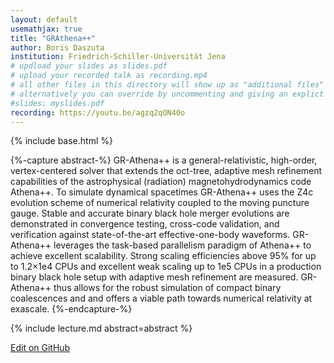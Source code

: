 ```yaml
---
layout: default
usemathjax: true
title: "GRAthena++"
author: Boris Daszuta
institution: Friedrich-Schiller-Universität Jena
# updload your slides as slides.pdf
# upload your recorded talk as recording.mp4
# all other files in this directory will show up as "additional files"
# alternatively you can override by uncommenting and giving an explict URL:
#slides: myslides.pdf
recording: https://youtu.be/agzq2qON40o
---
```

{% include base.html %}

{%-capture abstract-%}
GR-Athena++ is a general-relativistic, high-order, vertex-centered
solver that extends the oct-tree, adaptive mesh refinement
capabilities of the astrophysical (radiation) magnetohydrodynamics
code Athena++. To simulate dynamical spacetimes GR-Athena++ uses the
Z4c evolution scheme of numerical relativity coupled to the moving
puncture gauge. Stable and accurate binary black hole merger
evolutions are demonstrated in convergence testing, cross-code
validation, and verification against state-of-the-art
effective-one-body waveforms. GR-Athena++ leverages the task-based
parallelism paradigm of Athena++ to achieve excellent scalability.
Strong scaling efficiencies above 95% for up to 1.2×1e4 CPUs and
excellent weak scaling up to 1e5 CPUs in a production binary black
hole setup with adaptive mesh refinement are measured. GR-Athena++
thus allows for the robust simulation of compact binary coalescences
and and offers a viable path towards numerical relativity at exascale.
{%-endcapture-%}

<div class="col-xs-12" markdown="1">
{% include lecture.md abstract=abstract %}


[Edit on GitHub](https://github.com/EinsteinToolkit/et2021uiuc/edit/master/{{page.path}})
</div>
